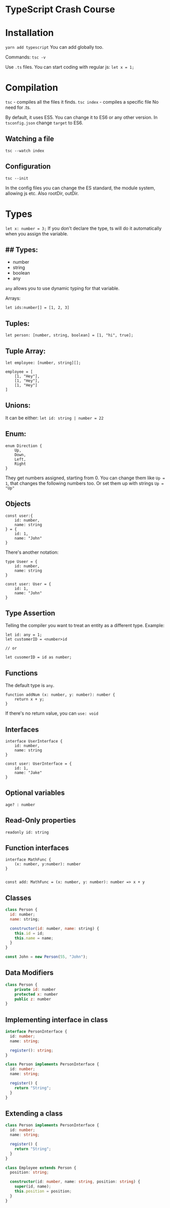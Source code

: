 # TypeScript Crash Course

# Installation

`yarn add typescript`
You can add globally too.

Commands:
`tsc -v`

Use `.ts` files.
You can start coding with regular js:
`let x = 1;`

# Compilation

`tsc` - compiles all the files it finds.
`tsc index` - compiles a specific file
No need for .ts.

By default, it uses ES5. You can change it to ES6 or any other version.
In `tsconfig.json` change `target` to ES6.

## Watching a file

`tsc --watch index`

## Configuration

`tsc --init`

In the config files you can change the ES standard, the module system, allowing js etc.
Also rootDir, outDir.

# Types

`let x: number = 3;`
If you don't declare the type, ts will do it automatically when you assign the variable.

## ## Types:

- number
- string
- boolean
- any

`any` allows you to use dynamic typing for that variable.

Arrays:

`let ids:number[] = [1, 2, 3]`

## Tuples:

`let person: [number, string, boolean] = [1, "hi", true];`

## Tuple Array:

`let employee: [number, string][];`

```
employee = [
    [1, "Hey"],
    [1, "Hey"],
    [1, "Hey"]
]
```

## Unions:

It can be either:
`let id: string | number = 22`

## Enum:

```
enum Direction {
    Up,
    Down,
    Left,
    Right
}
```

They get numbers assigned, starting from 0.
You can change them like `Up = 1`, that changes the following numbers too.
Or set them up with strings `Up = "Up"`

## Objects

```
const user:{
    id: number,
    name: string
} = {
    id: 1,
    name: "John"
}
```

There's another notation:

```
type Useer = {
    id: number,
    name: string
}

const user: User = {
    id: 1,
    name: "John"
}
```

## Type Assertion

Telling the compiler you want to treat an entity as a different type.
Example:

```
let id: any = 1;
let customerID = <number>id

// or

let cusomerID = id as number;
```

## Functions

The default type is `any`.

```
function addNum (x: number, y: number): number {
    return x + y;
}
```

If there's no return value, you can `use: void`

## Interfaces

```
interface UserInterface {
    id: number,
    name: string
}

const user: UserInterface = {
    id: 1,
    name: "Jake"
}
```

## Optional variables

`age? : number`

## Read-Only properties

`readonly id: string`

## Function interfaces

```
interface MathFunc {
    (x: number, y:number): number
}


const add: MathFunc = (x: number, y: number): number => x + y
```

## Classes

```js
class Person {
  id: number;
  name: string;

  constructor(id: number, name: string) {
    this.id = id;
    this.name = name;
  }
}

const John = new Person(55, "John");
```

## Data Modifiers

```js
class Person {
    private id: number
    protected x: number
    public z: number
}
```

## Implementing interface in class

```ts
interface PersonInterface {
  id: number;
  name: string;

  register(): string;
}

class Person implements PersonInterface {
  id: number;
  name: string;

  register() {
    return "String";
  }
}
```

## Extending a class

```ts
class Person implements PersonInterface {
  id: number;
  name: string;

  register() {
    return "String";
  }
}

class Employee extends Person {
  position: string;

  constructor(id: number, name: string, position: string) {
    super(id, name);
    this.position = position;
  }
}
```
